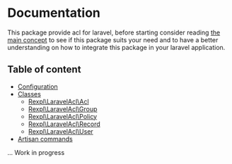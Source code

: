 # Documentation

This package provide acl for laravel, before starting consider reading [the main concept](/docs/exemples/main-exemple.md) to see if this package suits your need and to have a better understanding on how to integrate this package in your laravel application.

## Table of content

- [Configuration](/docs/configuration.md)
- [Classes](/docs/classes/index.md)
    - [Rexpl\LaravelAcl\Acl](/docs/classes/acl.md)
    - [Rexpl\LaravelAcl\Group](/docs/classes/group.md)
    - [Rexpl\LaravelAcl\Policy](/docs/classes/policy.md)
    - [Rexpl\LaravelAcl\Record](/docs/classes/record.md)
    - [Rexpl\LaravelAcl\User](/docs/classes/user.md)
- [Artisan commands](/docs/commands.md)

... Work in progress